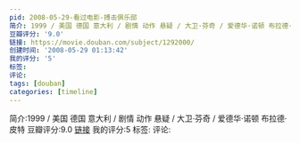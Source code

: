```yaml
---
pid: 2008-05-29-看过电影-搏击俱乐部
简介: 1999 / 美国 德国 意大利 / 剧情 动作 悬疑 / 大卫·芬奇 / 爱德华·诺顿 布拉德·皮特
豆瓣评分: '9.0'
链接: https://movie.douban.com/subject/1292000/
创建时间: '2008-05-29 01:13:42'
我的评分: '5'
标签:
评论:
tags: [douban]
categories: [timeline]
---
```

简介:1999 / 美国 德国 意大利 / 剧情 动作 悬疑 / 大卫·芬奇 / 爱德华·诺顿 布拉德·皮特
豆瓣评分:9.0
[链接](https://movie.douban.com/subject/1292000/)
我的评分:5
标签:
评论:
